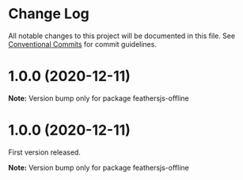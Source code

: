 # Change Log

All notable changes to this project will be documented in this file.
See [Conventional Commits](https://conventionalcommits.org) for commit guidelines.

# 1.0.0 (2020-12-11)

**Note:** Version bump only for package feathersjs-offline






# 1.0.0 (2020-12-11)
First version released.

**Note:** Version bump only for package feathersjs-offline
